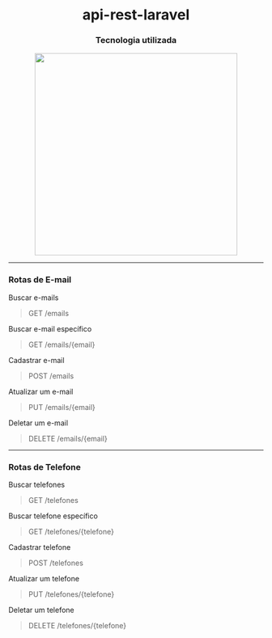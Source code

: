 <h1 align="center">api-rest-laravel</h1>

<h3 align="center">Tecnologia utilizada</h3>

<div display="inline" align="center">
    <a href="https://laravel.com" target="_blank"><img src="https://raw.githubusercontent.com/laravel/art/master/logo-lockup/5%20SVG/2%20CMYK/1%20Full%20Color/laravel-logolockup-cmyk-red.svg" width="400"></a>
</div>

<hr/>

### Rotas de E-mail

Buscar e-mails

> GET /emails

Buscar e-mail específico

> GET /emails/{email}

Cadastrar e-mail

> POST /emails

Atualizar um e-mail

> PUT /emails/{email}

Deletar um e-mail

> DELETE /emails/{email}

<hr/>

### Rotas de Telefone

Buscar telefones

> GET /telefones

Buscar telefone específico

> GET /telefones/{telefone}

Cadastrar telefone

> POST /telefones

Atualizar um telefone

> PUT /telefones/{telefone}

Deletar um telefone

> DELETE /telefones/{telefone}
